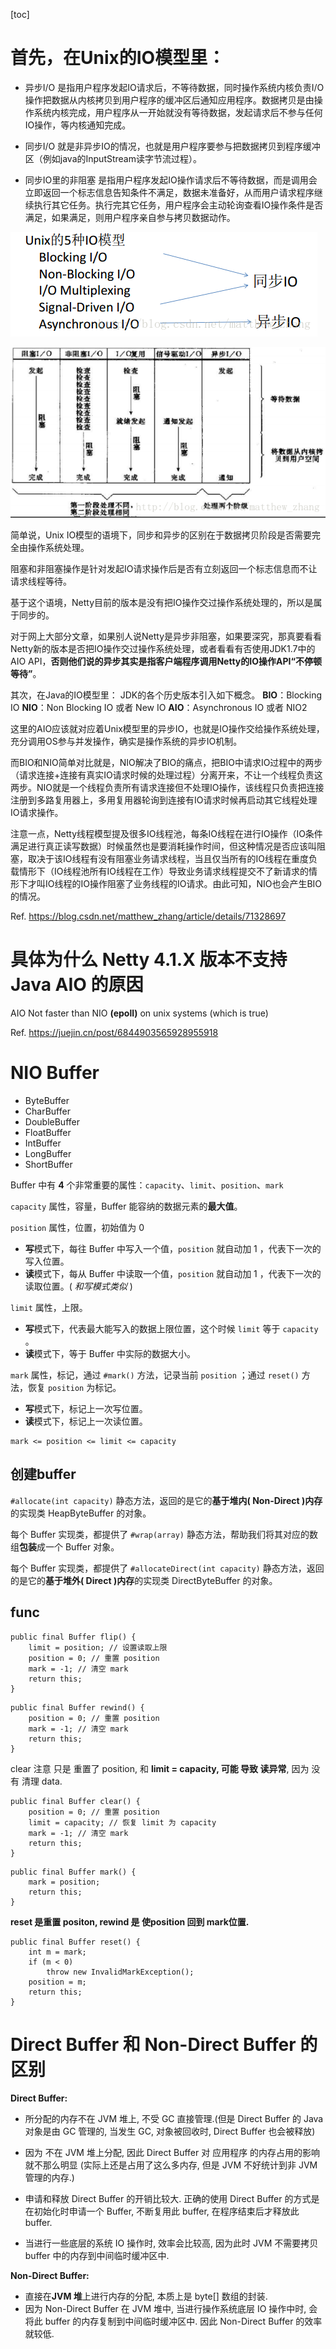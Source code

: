 [toc]

# 首先，在Unix的IO模型里：

- 异步I/O 是指用户程序发起IO请求后，不等待数据，同时操作系统内核负责I/O操作把数据从内核拷贝到用户程序的缓冲区后通知应用程序。数据拷贝是由操作系统内核完成，用户程序从一开始就没有等待数据，发起请求后不参与任何IO操作，等内核通知完成。

- 同步I/O 就是非异步IO的情况，也就是用户程序要参与把数据拷贝到程序缓冲区（例如java的InputStream读字节流过程）。

- 同步IO里的非阻塞 是指用户程序发起IO操作请求后不等待数据，而是调用会立即返回一个标志信息告知条件不满足，数据未准备好，从而用户请求程序继续执行其它任务。执行完其它任务，用户程序会主动轮询查看IO操作条件是否满足，如果满足，则用户程序亲自参与拷贝数据动作。
  

![这里写图片描述](images/SouthEast.png)

![这里写图片描述](images/SouthEast-20220508155705536.png)

简单说，Unix IO模型的语境下，同步和异步的区别在于数据拷贝阶段是否需要完全由操作系统处理。

阻塞和非阻塞操作是针对发起IO请求操作后是否有立刻返回一个标志信息而不让请求线程等待。

基于这个语境，Netty目前的版本是没有把IO操作交过操作系统处理的，所以是属于同步的。

对于网上大部分文章，如果别人说Netty是异步非阻塞，如果要深究，那真要看看Netty新的版本是否把IO操作交过操作系统处理，或者看看有否使用JDK1.7中的AIO API，**否则他们说的异步其实是指客户端程序调用Netty的IO操作API“不停顿等待”**。

其次，在Java的IO模型里：
JDK的各个历史版本引入如下概念。
**BIO**：Blocking IO
**NIO**：Non Blocking IO 或者 New IO
**AIO**：Asynchronous IO 或者 NIO2

这里的AIO应该就对应着Unix模型里的异步IO，也就是IO操作交给操作系统处理，充分调用OS参与并发操作，确实是操作系统的异步IO机制。

而BIO和NIO简单对比就是，NIO解决了BIO的痛点，把BIO中请求IO过程中的两步（请求连接+连接有真实IO请求时候的处理过程）分离开来，不让一个线程负责这两步。NIO就是一个线程负责所有请求连接但不处理IO操作，该线程只负责把连接注册到多路复用器上，多用复用器轮询到连接有IO请求时候再启动其它线程处理IO请求操作。

注意一点，Netty线程模型提及很多IO线程池，每条IO线程在进行IO操作（IO条件满足进行真正读写数据）时候虽然也是要消耗操作时间，但这种情况是否应该叫阻塞，取决于该IO线程有没有阻塞业务请求线程，当且仅当所有的IO线程在重度负载情形下（IO线程池所有IO线程在工作）导致业务请求线程提交不了新请求的情形下才叫IO线程的IO操作阻塞了业务线程的IO请求。由此可知，NIO也会产生BIO的情况。

Ref. https://blog.csdn.net/matthew_zhang/article/details/71328697

# 具体为什么 Netty 4.1.X 版本不支持 Java AIO 的原因

AIO Not faster than NIO **(epoll)** on unix systems (which is true) 

Ref. https://juejin.cn/post/6844903565928955918

# NIO Buffer

- ByteBuffer
- CharBuffer
- DoubleBuffer
- FloatBuffer
- IntBuffer
- LongBuffer
- ShortBuffer



Buffer 中有 **4** 个非常重要的属性：`capacity`、`limit`、`position`、`mark`

`capacity` 属性，容量，Buffer 能容纳的数据元素的**最大值**。

`position` 属性，位置，初始值为 0 

- **写**模式下，每往 Buffer 中写入一个值，`position` 就自动加 1 ，代表下一次的写入位置。
- **读**模式下，每从 Buffer 中读取一个值，`position` 就自动加 1 ，代表下一次的读取位置。( *和写模式类似* )

`limit` 属性，上限。

- **写**模式下，代表最大能写入的数据上限位置，这个时候 `limit` 等于 `capacity` 。
- **读**模式下，等于 Buffer 中实际的数据大小。

`mark` 属性，标记，通过 `#mark()` 方法，记录当前 `position` ；通过 `reset()` 方法，恢复 `position` 为标记。

- **写**模式下，标记上一次写位置。
- **读**模式下，标记上一次读位置。

```
mark <= position <= limit <= capacity
```

## 创建buffer

`#allocate(int capacity)` 静态方法，返回的是它的**基于堆内( Non-Direct )内存**的实现类 HeapByteBuffer 的对象。

每个 Buffer 实现类，都提供了 `#wrap(array)` 静态方法，帮助我们将其对应的数组**包装**成一个 Buffer 对象。

每个 Buffer 实现类，都提供了 `#allocateDirect(int capacity)` 静态方法，返回的是它的**基于堆外( Direct )内存**的实现类 DirectByteBuffer 的对象。

## func

```
public final Buffer flip() {
    limit = position; // 设置读取上限
    position = 0; // 重置 position
    mark = -1; // 清空 mark
    return this;
}
```

```
public final Buffer rewind() {
    position = 0; // 重置 position
    mark = -1; // 清空 mark
    return this;
}
```

clear 注意 只是 重置了 position, 和 **limit = capacity, 可能 导致 读异常**, 因为 没有 清理 data.

```
public final Buffer clear() {
    position = 0; // 重置 position
    limit = capacity; // 恢复 limit 为 capacity
    mark = -1; // 清空 mark
    return this;
}
```

```
public final Buffer mark() {
    mark = position;
    return this;
}
```

**reset 是重置 positon, rewind 是 使position 回到 mark位置.**

```
public final Buffer reset() {
    int m = mark;
    if (m < 0)
        throw new InvalidMarkException();
    position = m;
    return this;
}
```

#  Direct Buffer 和 Non-Direct Buffer 的区别

**Direct Buffer:**

- 所分配的内存不在 JVM 堆上, 不受 GC 直接管理.(但是 Direct Buffer 的 Java 对象是由 GC 管理的, 当发生 GC, 对象被回收时, Direct Buffer 也会被释放)

- 因为 不在 JVM 堆上分配, 因此 Direct Buffer 对 应用程序 的内存占用的影响 就不那么明显 (实际上还是占用了这么多内存, 但是 JVM 不好统计到非 JVM 管理的内存.)

- 申请和释放 Direct Buffer 的开销比较大. 正确的使用 Direct Buffer 的方式是在初始化时申请一个 Buffer, 不断复用此 buffer, 在程序结束后才释放此 buffer.
- 当进行一些底层的系统 IO 操作时, 效率会比较高, 因为此时 JVM 不需要拷贝 buffer 中的内存到中间临时缓冲区中.

**Non-Direct Buffer:**

- 直接在**JVM 堆**上进行内存的分配, 本质上是 byte[] 数组的封装.
- 因为 Non-Direct Buffer 在 JVM 堆中, 当进行操作系统底层 IO 操作中时, 会将此 buffer 的内存复制到中间临时缓冲区中. 因此 Non-Direct Buffer 的效率就较低.
